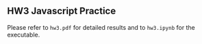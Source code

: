 ## HW3 Javascript Practice
Please refer to `hw3.pdf` for detailed results and to `hw3.ipynb` for the executable.
